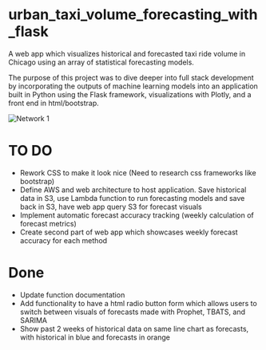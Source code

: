 # urban_taxi_volume_forecasting_with_flask
A web app which visualizes historical and forecasted taxi ride volume in Chicago using an array of statistical forecasting models. 

The purpose of this project was to dive deeper into full stack development by incorporating the outputs of machine learning models into an application built in Python using the Flask framework, visualizations with Plotly, and a front end in html/bootstrap. 

![Network 1](https://github.com/brhirsch/urban_taxi_volume_forecasting_with_flask/blob/master/images/taxi_ride_volume_forecast.png)


# TO DO
- Rework CSS to make it look nice (Need to research css frameworks like bootstrap)
- Define AWS and web architecture to host application. Save historical data in S3, use Lambda function to run forecasting models and save back in S3, have web app query S3 for forecast visuals
- Implement automatic forecast accuracy tracking (weekly calculation of forecast metrics)
- Create second part of web app which showcases weekly forecast accuracy for each method 

# Done
- Update function documentation 
- Add functionality to have a html radio button form which allows users to switch between visuals of forecasts made with Prophet, TBATS, and SARIMA
- Show past 2 weeks of historical data on same line chart as forecasts, with historical in blue and forecasts in orange 
